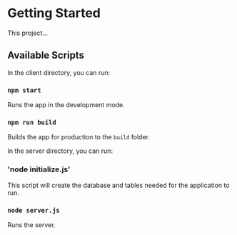 # Getting Started

This project...

## Available Scripts

In the client directory, you can run:

### `npm start`

Runs the app in the development mode.

### `npm run build`

Builds the app for production to the `build` folder.

In the server directory, you can run:

### 'node initialize.js'

This script will create the database and tables needed for the application to run.

### `node server.js`

Runs the server.